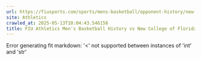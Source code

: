 ```yaml
---
url: https://fiusports.com/sports/mens-basketball/opponent-history/new-college-of-florida/1570
site: Athletics
crawled_at: 2025-05-13T10:04:43.546158
title: FIU Athletics Men's Basketball History vs New College of Florida
---
```


Error generating fit markdown: '<' not supported between instances of 'int' and 'str'